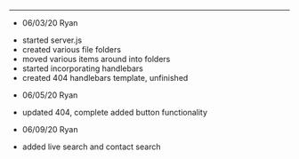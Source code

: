 -------------------------------
* 06/03/20 Ryan
- started server.js
- created various file folders
- moved various items around into folders
- started incorporating handlebars
- created 404 handlebars template, unfinished

* 06/05/20 Ryan
- updated 404, complete added button functionality

* 06/09/20 Ryan
- added live search and contact search
